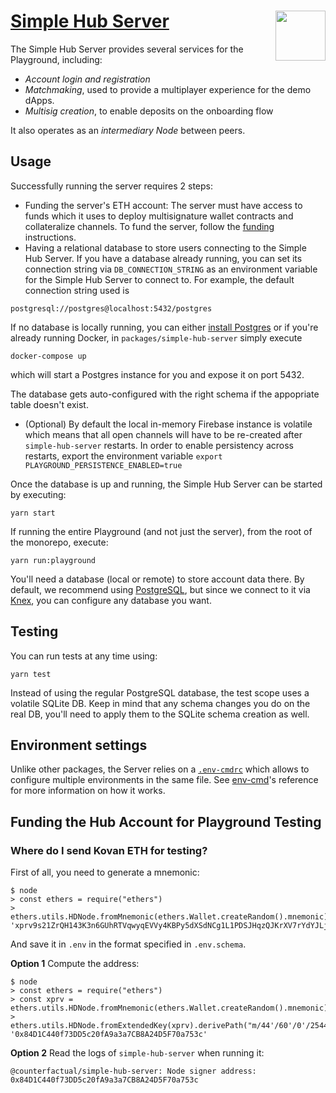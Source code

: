 # [Simple Hub Server](https://github.com/counterfactual/monorepo/packages/simple-hub-server) <img align="right" src="../../logo.svg" height="80px" />

The Simple Hub Server provides several services for the Playground, including:

- _Account login and registration_
- _Matchmaking_, used to provide a multiplayer experience for the demo dApps.
- _Multisig creation_, to enable deposits on the onboarding flow

It also operates as an _intermediary Node_ between peers.

## Usage

Successfully running the server requires 2 steps:

- Funding the server's ETH account: The server must have access to funds which it uses to deploy multisignature wallet contracts and collateralize channels. To fund the server, follow the [funding](#Funding-the-Hub-Account-for-Playground-Testing) instructions.
- Having a relational database to store users connecting to the Simple Hub Server. If you have a database already running, you can set its connection string via `DB_CONNECTION_STRING` as an environment variable for the Simple Hub Server to connect to. For example, the default connection string used is

```
postgresql://postgres@localhost:5432/postgres
```

If no database is locally running, you can either [install Postgres](https://www.postgresql.org) or if you're already running Docker, in `packages/simple-hub-server` simply execute

```
docker-compose up
```

which will start a Postgres instance for you and expose it on port 5432.

The database gets auto-configured with the right schema if the appopriate table doesn't exist.

- (Optional) By default the local in-memory Firebase instance is volatile which means that all open channels will have to be re-created after `simple-hub-server` restarts. In order to enable persistency across restarts, export the environment variable `export PLAYGROUND_PERSISTENCE_ENABLED=true`

Once the database is up and running, the Simple Hub Server can be started by executing:

```shell
yarn start
```

If running the entire Playground (and not just the server), from the root of the monorepo, execute:

```shell
yarn run:playground
```

You'll need a database (local or remote) to store account data there. By default, we recommend using [PostgreSQL](https://www.postgresql.org/), but since we connect to it via [Knex](http://knexjs.org), you can configure any database you want.

## Testing

You can run tests at any time using:

```shell
yarn test
```

Instead of using the regular PostgreSQL database, the test scope uses a volatile SQLite DB. Keep in mind that any schema changes you do on the real DB, you'll need to apply them to the SQLite schema creation as well.

## Environment settings

Unlike other packages, the Server relies on a [`.env-cmdrc`](./.env-cmdrc) which allows to configure multiple environments in the same file. See [env-cmd](https://www.npmjs.com/package/env-cmd#rc-file-usage)'s reference for more information on how it works.

## Funding the Hub Account for Playground Testing

### Where do I send Kovan ETH for testing?

First of all, you need to generate a mnemonic:

```node
$ node
> const ethers = require("ethers")
> ethers.utils.HDNode.fromMnemonic(ethers.Wallet.createRandom().mnemonic).extendedKey
'xprv9s21ZrQH143K3n6GUhRTVqwyqEVVy4KBPy5dXSdNCg1L1PDSJHqzQJKrXV7rYdYJLjnkHLvcGtkUtVdUD5rCbfpEpxa8sdfe8PmQtETuBcY'
```

And save it in `.env` in the format specified in `.env.schema`.

**Option 1** Compute the address:

```node
$ node
> const ethers = require("ethers")
> const xprv = ethers.utils.HDNode.fromMnemonic(ethers.Wallet.createRandom().mnemonic).extendedKey
> ethers.utils.HDNode.fromExtendedKey(xprv).derivePath("m/44'/60'/0'/25446").address
'0x84D1C440f73DD5c20fA9a3a7CB8A24D5F70a753c'
```

**Option 2** Read the logs of `simple-hub-server` when running it:

```
@counterfactual/simple-hub-server: Node signer address: 0x84D1C440f73DD5c20fA9a3a7CB8A24D5F70a753c
```
